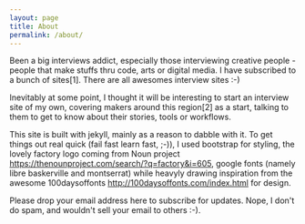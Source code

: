 ```yaml
---
layout: page
title: About
permalink: /about/
---
```

Been a big interviews addict, especially those interviewing creative people - people that make stuffs thru code, arts or digital media. I have subscribed to a bunch of sites[1]. There are all awesomes interview sites :-)


Inevitably at some point, I thought it will be interesting to start an interview site of my own,  covering makers around this region[2] as a start, talking to them to get to know about their stories, tools or workflows.


This site is built with jekyll, mainly as a reason to dabble with it. To get things out real quick (fail fast learn fast, ;-)), I used bootstrap for styling, the lovely factory logo coming from Noun project https://thenounproject.com/search/?q=factory&i=605, google fonts (namely libre baskerville and montserrat) while heavyly drawing inspiration from the awesome 100daysoffonts http://100daysoffonts.com/index.html for design. 

Please drop your email address here to subscribe for updates. Nope, I don't do spam, and wouldn't sell your email to others :-). 



